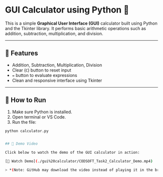 # GUI Calculator using Python 🧮

This is a simple **Graphical User Interface (GUI)** calculator built using Python and the Tkinter library. It performs basic arithmetic operations such as addition, subtraction, multiplication, and division.

---

## 🚀 Features
- Addition, Subtraction, Multiplication, Division
- Clear (`C`) button to reset input
- `=` button to evaluate expressions
- Clean and responsive interface using Tkinter

---

## 🧠 How to Run

1. Make sure Python is installed.
2. Open terminal or VS Code.
3. Run the file:

```bash
python calculator.py


## 🎥 Demo Video

Click below to watch the demo of the GUI calculator in action:

[🔗 Watch Demo](./gui%20calculator/CODSOFT_Task2_Calculator_Demo.mp4)

> *(Note: GitHub may download the video instead of playing it in the browser)*

